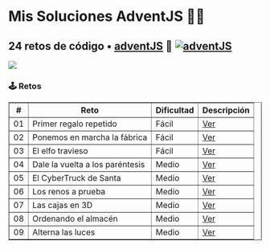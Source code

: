 # Mis Soluciones AdventJS  🎅🎄

## 24 retos de código • <a href="https://adventjs.dev">adventJS</a> 🚀 [![adventJS](https://img.shields.io/badge/adventJS-fbbf24?style=flat-square&logo=JavaScript&logoColor=000000)](https://adventjs.dev)

<p> 
  <img src=https://i.imgur.com/mOUN7uE.png>
</p>

### 🕹️ Retos
<table border="1">
  <thead>
    <tr>
      <th>#</th>
      <th>Reto</th>
      <th>Dificultad</th>
      <th>Descripción</th>
    </tr>
  </thead>
  <tbody>
    <tr>
      <td>01</td>
      <td>Primer regalo repetido</td>
      <td>Fácil</td>
      <td><a href="https://adventjs.dev/es/challenges/2023/1" target="_blank">Ver</a></td>
    </tr>
    <tr>
      <td>02</td>
      <td>Ponemos en marcha la fábrica</td>
      <td>Fácil</td>
      <td><a href="https://adventjs.dev/es/challenges/2023/2" target="_blank">Ver</a></td>
    </tr>
    <tr>
      <td>03</td>
      <td>El elfo travieso</td>
      <td>Fácil</td>
      <td><a href="https://adventjs.dev/es/challenges/2023/3" target="_blank">Ver</a></td>
    </tr>
    <tr>
      <td>04</td>
      <td>Dale la vuelta a los paréntesis</td>
      <td>Medio</td>
      <td><a href="https://adventjs.dev/es/challenges/2023/4" target="_blank">Ver</a></td>
    </tr>
    <tr>
      <td>05</td>
      <td>El CyberTruck de Santa</td>
      <td>Medio</td>
      <td><a href="https://adventjs.dev/es/challenges/2023/5" target="_blank">Ver</a></td>
    </tr>
    <tr>
      <td>06</td>
      <td>Los renos a prueba</td>
      <td>Medio</td>
      <td><a href="https://adventjs.dev/es/challenges/2023/6" target="_blank">Ver</a></td>
    </tr>
    <tr>
      <td>07</td>
      <td>Las cajas en 3D</td>
      <td>Medio</td>
      <td><a href="https://adventjs.dev/es/challenges/2023/7" target="_blank">Ver</a></td>
    </tr>
    <tr>
      <td>08</td>
      <td>Ordenando el almacén</td>
      <td>Medio</td>
      <td><a href="https://adventjs.dev/es/challenges/2023/8" target="_blank">Ver</a></td>
    </tr>
    <tr>
      <td>09</td>
      <td>Alterna las luces</td>
      <td>Medio</td>
      <td><a href="https://adventjs.dev/es/challenges/2023/9" target="_blank">Ver</a></td>
    </tr>
  </tbody>
</table>

